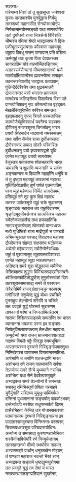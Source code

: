 सञ्जयः-  
परिणाम्य निशां तां तु सुखसुप्ता जनेश्वराः  
कुरवः पाण्डवाश्चैव पुनर्युद्धाय निर्ययुः  
ततश्शब्दो महानासीत् सेनयोरुभयोर्नृप  
निर्गच्छमानयोस्सङ्ख्ये यथा सागरयोरिव  
ततो दुर्योधनो राजा चित्रसेनो विविंशतिः  
भीष्मश्च रथिनां श्रेष्ठो भारद्वाजश्च वै द्विजः  
एकीभूतास्सुसंयत्ताः कौरवाणां महाचमूम्  
व्यूहाय विदधू राजन् पाण्डवान् प्रति दंशिताः  
ऊर्मव्यूहं ततः कृत्वा पिता देवव्रतस्तव  
सागरप्रतिमं घोरं वाहनोर्मितरङ्गिणम्  
अग्रतस्सर्वसैन्यानां भीष्मश्शान्तनवो ययौ  
मालवैर्दाक्षिणात्यैश्च ह्यावन्त्यैश्च समावृतः  
तदनन्तरमेवासीद् भारद्वाजः प्रतापवान्  
पुलिन्दैर्दर्दरैश्चैव तथा क्षुद्रकमालवैः  
द्रोणादनन्तरं यत्तो भगदत्तः प्रतापवान्  
मागधैश्च कलिङ्गैश्च पिशाचैश्च विशां पते  
प्राग्ज्योतिषादनु नृपः कौसल्योऽथ बृहद्बलः  
मेखलैस्त्रिपुरैश्चैव बर्बरैश्च समन्ततः  
बृहद्बलादनु नृपस् त्रिगर्तः प्रस्थलाधिपः  
काम्भोजैर्बहुभिस्सार्धं यवनैश्च सहस्रशः  
द्रौणिस्तु रभसश्शूरस् त्रिगर्तादनु भारत  
प्रययौ सिंहनादेन नादयानो नभस्स्थलम्  
तथा सर्वेण सैन्येन राजा दुर्योधनस्तदा  
द्रौणेरनन्तरं प्रायात् सोदरैः परिवारितः  
दुर्योधनादनु ययौ कृपश्शारद्वतो युधि  
एवमेव महाव्यूहः प्रययौ सागरोपमः  
रेजुस्तत्र पताकाश्च श्वेतच्छत्राणि भारत  
चामराणि च शुभ्राणि व्यजनानि च सर्वशः  
अङ्गदान्यत्र च दिव्यानि महार्हाणि धनूंषि च  
तं तु दृष्ट्वा महाव्यूहं तावकानां महारथः  
युधिष्ठिरोऽब्रवीत् तूर्णं पार्षतं पृतनापतिम्  
पश्य व्यूहं महेष्वास निर्मितं सागरोपमम्  
प्रतिव्यूहं रणे शूर कुरु क्षिप्रं महारथ  
ततस्स पार्षतश्शूरो व्यूहं चक्रे सुदारुणम्  
श्रृङ्गाटकं महाराज तव व्यूहविदारणम्  
श्रृङ्गेऽभूद्भीमसेनश्च सात्यकिश्च महारथः  
रथैरनेकसाहस्रैस् तथा हयपदातिभिः  
नाभावभून्नरश्रेष्ठश् श्वेताश्वो वानरध्वजः  
मध्ये युधिष्ठिरो राजा माद्रीपुत्रौ च पाण्डवौ  
अभिमन्युस्ततः पश्चाद् विराटश्च महारथः  
द्रौपदेयाश्च संहृष्टा राक्षसश्च घटोत्कचः  
अथेतरे महेष्वासास् सर्वसैन्यैर्नराधिपाः  
व्यूहं तं पूरयामासुर् व्यूहशास्त्रविशारदाः  
एवमेतं महाव्यूहं व्यूह्य भारतपाण्डवाः  
अतिष्ठन् समरे शूरा योद्धुकामा जयैषिणः  
भेरीशब्दाश्च तुमुला विमिश्राश्शङ्खनिस्स्वनैः  
क्ष्वेलितास्फोटितोद्धुष्टैस् तुमुलोस्सर्वतो दिशः  
ततश्शूरास्समासाद्य समरे ते परस्परम  
नेत्रैरनिमिषै राजन् प्रेक्षाञ्चक्रुः परस्परम्  
मनोभिस्ते मनुष्येन्द्र युद्धं योधाः प्रचक्रिरे  
पुनराहूय तेऽन्योन्यं शरैरपि च चक्रिरे  
ततः प्रववृते युद्धं घोररूपं सुदारुणम्  
तावकानां परेषां च निघ्नतामितरेतरम्  
नाराचा निशितास्सङ्ख्ये सम्पतन्ति स्म भारत  
व्यात्तानना भयकरा उरगा इव सङ्घशः  
निष्पेतुर्विमलाश्शक्त्यस् तैलधौता महाप्रभाः  
अम्बुदेभ्यो यथा राजन् भ्राजमानाश्शतह्रदाः  
गदाश्च विमलैः पट्टैः पिनद्धा रुक्मभूषिताः  
आपतन्त्यस्स्म दृस्यन्ते गिरिशृङ्गोपमाश्शुभाः  
निस्त्रिंशाश्च व्यराजन्त विमलाम्बरसन्निभाः  
आर्षभाणि च चर्माणि शतचन्द्राणि भारत  
अशोभन्त रणे राजन् पातमानानि सर्वशः  
तेऽन्योन्यं समरे सैन्ये युध्यमाने नराधिप  
अशोभेतां यथा सेने देवदैत्यसमुद्यते  
अभ्यद्रवन्त समरे तेऽन्योन्यं वै समन्ततः  
रथास्तु रथिभिस्तूर्णं प्रेषिताः परमाहवे  
युगैर्युगानि संश्लिष्य युयुधुः पार्थिवर्षभाः  
दन्तिनां युध्यमानानां सङ्घर्षात् पावकोऽभवत्  
दन्तेभ्योऽपि नरश्रेष्ठ सधूमस्सर्वतो दिशम्  
प्रासैरभिहताः केचित् तत्र योधास्सकस्रशः  
पतमानास्स्म दृश्यन्ते गिरिशृङ्गान्नगा इव  
पादातास्समदृश्यन्त विनिघ्नन्तः परस्परम्  
चित्ररूपधराश्शूरा परिघप्रासयोधिनः  
अन्योन्यं ते समासाद्य कुरुपाण्डवसैनिकाः  
शस्त्रैर्नानाविधैर्घोरै रणे निन्युर्यमक्षयम्  
ततश्शान्तनवो भीष्मो रथघोषेण नादयन्  
अभ्यागमद्रणे पार्थान् धनुश्शब्देन मोहयन्  
तं पाण्डवा महाराज नदन्तो भैरवं रवम्  
अभ्यद्रवन्त सङ्ग्रामे धृष्टद्युम्नपुरोगमाः  
ततः प्रववृते युद्धं तव तेषां च भारत  
नराश्वरथमातङ्गप्रतियानं सुदर्शनम्  
